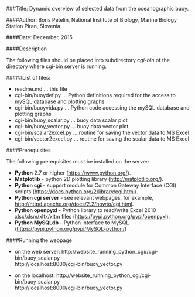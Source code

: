 ###Title: Dynamic overview of selected data from the oceanographic buoy.

####Author: Boris Petelin, National Institute of Biology, Marine Biology Station Piran, Slovenia

####Date: December, 2015

####Description

The following files should be placed into subdirectory *cgi-bin* of the directory where cgi-bin server is running.

#####List of files:
* readme.md ... this file
* cgi-bin/buoydef.py ... Python definitions required for the access to mySQL database and plotting graphs 
* cgi-bin/buoyvida.py ... Python code accessing the mySQL database and plotting graphs 
* cgi-bin/buoy_scalar.py ... buoy data scalar plot
* cgi-bin/buoy_vector.py ...  buoy data vector plot
* cgi-bin/scalar2excel.py ... routine for saving the vector data to MS Excel
* cgi-bin/vector2excel.py ... routine for saving the scalar data to MS Excel

####Prerequisites

The following prerequisites must be installed on the server:

* **Python** 2.7 or higher (https://www.python.org/).
* **Matplotlib** - python 2D plotting library (http://matplotlib.org/).
* **Python cgi** - support module for Common Gateway Interface (CGI) scripts (https://docs.python.org/2/library/cgi.html).
* **Python cgi server** - see relevant webpages, for example, http://httpd.apache.org/docs/2.2/howto/cgi.html.
* **Python openpyxl** - Python library to read/write Excel 2010 xlsx/xlsm/xltx/xltm files (https://pypi.python.org/pypi/openpyxl).
* **Python MySQLdb** - Python interface to MySQL (https://pypi.python.org/pypi/MySQL-python/)

####Running the webpage

* on the web server: http://website_running_python_cgi//cgi-bin/buoy_scalar.py  
http://localhost:8000/cgi-bin/buoy_vector.py

* on the localhost: http://website_running_python_cgi/cgi-bin/buoy_scalar.py  
http://localhost:8000/cgi-bin/buoy_vector.py
